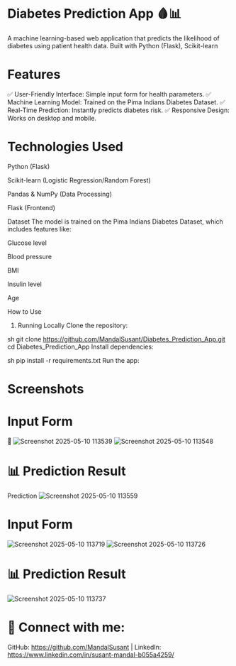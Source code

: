 # Diabetes Prediction App 🩸📊
A machine learning-based web application that predicts the likelihood of diabetes using patient health data. Built with Python (Flask), Scikit-learn

# Features
✅ User-Friendly Interface: Simple input form for health parameters.
✅ Machine Learning Model: Trained on the Pima Indians Diabetes Dataset.
✅ Real-Time Prediction: Instantly predicts diabetes risk.
✅ Responsive Design: Works on desktop and mobile.

# Technologies Used
Python (Flask)

Scikit-learn (Logistic Regression/Random Forest)

Pandas & NumPy (Data Processing)

Flask (Frontend)


Dataset
The model is trained on the Pima Indians Diabetes Dataset, which includes features like:

Glucose level

Blood pressure

BMI

Insulin level

Age

How to Use
1. Running Locally
Clone the repository:

sh
git clone https://github.com/MandalSusant/Diabetes_Prediction_App.git
cd Diabetes_Prediction_App
Install dependencies:

sh
pip install -r requirements.txt
Run the app:



# Screenshots
# Input Form
📸 ![Screenshot 2025-05-10 113539](https://github.com/user-attachments/assets/40af835b-390c-4c99-b92a-3b25a4c9df62)
![Screenshot 2025-05-10 113548](https://github.com/user-attachments/assets/abcfca69-fae1-425f-957e-51c0f9f04b13)





# 📊 Prediction Result
Prediction
![Screenshot 2025-05-10 113559](https://github.com/user-attachments/assets/ff0d7951-12cd-4333-9d10-c22556ed3908)

# Input Form
![Screenshot 2025-05-10 113719](https://github.com/user-attachments/assets/24f51015-315e-4399-93ff-0f8414f9798a)
![Screenshot 2025-05-10 113726](https://github.com/user-attachments/assets/63e5ee7f-8f0a-4ee4-adff-7ba4a3ea9cb0)

# 📊 Prediction Result
![Screenshot 2025-05-10 113737](https://github.com/user-attachments/assets/f83abcaf-0dc7-4caa-9c31-b3beb68bca9d)


# 🔗 Connect with me:
GitHub: https://github.com/MandalSusant | LinkedIn: https://www.linkedin.com/in/susant-mandal-b055a4259/ 
